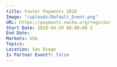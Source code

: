 ```yaml
---
title: Faster Payments 2018
Image: "/uploads/Default_Event.png"
URL: https://payments.nacha.org/register
Start Date: 2018-04-29 00:00:00 Z
End Date: 
Markets: USA
Topics: 
Location: San Diego
Is Partner Event?: false
---
```


